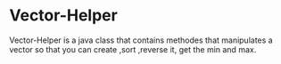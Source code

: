 # Vector-Helper
Vector-Helper is a java class that contains methodes that manipulates a vector so that you can create ,sort ,reverse it, get the min and max.
